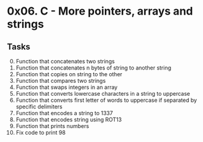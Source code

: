 
# 0x06. C - More pointers, arrays and strings

## Tasks
0. Function that concatenates two strings
1. Function that concatenates n bytes of string to another string
2. Function that copies on string to the other
3. Function that compares two strings
4. Function that swaps integers in an array
5. Function that converts lowercase characters in a string to uppercase
6. Function that converts first letter of words to uppercase if separated by specific delimiters
7. Function that encodes a string to 1337
8. Function that encodes string using ROT13
9. Function that prints numbers
10. Fix code to print 98
